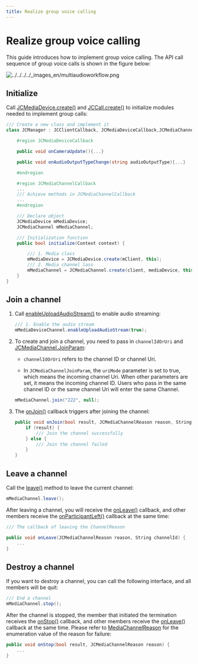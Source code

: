 ```yaml
---
title: Realize group voice calling
---
```

# Realize group voice calling

This guide introduces how to implement group voice calling. The API call
sequence of group voice calls is shown in the figure below:

![../../../../\_images_en/multiaudioworkflow.png](../../../../_images_en/multiaudioworkflow.png)

## Initialize

Call
[JCMediaDevice.create()](/portal/reference/V2.1/windows/html/cb59bc27-6528-9dbf-c996-de857096f847.htm)
and
[JCCall.create()](/portal/reference/V2.1/windows/html/eef10110-a3f7-b505-26fa-4b9ec1e2b998.htm)
to initialize modules needed to implement group calls:

``````csharp
/// Create a new class and implement it
class JCManager : JCClientCallback, JCMediaDeviceCallback,JCMediaChannelCallbac{

    #region JCMediaDeviceCallback

    public void onCameraUpdate(){...}

    public void onAudioOutputTypeChange(string audioOutputType){...}

    #endregion

    #region JCMediaChannelCallback
    ...
    /// Achieve methods in JCMediaChannelCallback
    ...
    #endregion

    /// Declare object
    JCMediaDevice mMediaDevice;
    JCMediaChannel mMediaChannel;

    /// Initialization function
    public bool initialize(Context context) {

        /// 1. Media class
        mMediaDevice = JCMediaDevice.create(mClient, this);
        /// 2. Media channel lass
        mMediaChannel = JCMediaChannel.create(client, mediaDevice, this);
    }
}
``````

## Join a channel

1. Call
    [enableUploadAudioStream()](/portal/reference/V2.1/windows/html/70f2d136-ebf6-12fc-eb1e-2a90622caca7.htm)
    to enable audio streaming:

    ``````csharp
    /// 1. Enable the audio stream
    mMediaDeviceChannel.enableUploadAudioStream(true);
    ``````

2. To create and join a channel, you need to pass in `channelIdOrUri`
    and
    [JCMediaChannel.JoinParam](/portal/reference/V2.1/windows/html/af4ac634-bbe3-76e3-d1f8-120213ef2fff.htm):

      - `channelIdOrUri` refers to the channel ID or channel Uri.

      - In `JCMediaChannelJoinParam`, the `uriMode` parameter is set
        to true, which means the incoming channel Uri. When other
        parameters are set, it means the incoming channel ID. Users
        who pass in the same channel ID or the same channel Uri will
        enter the same Channel.

    ``````csharp
    mMediaChannel.join("222", null);
    ``````

3. The
    [onJoin()](/portal/reference/V2.1/windows/html/535cbae7-841e-ca31-32ea-87c1a840eff1.htm)
    callback triggers after joining the channel:

    ``````csharp
    public void onJoin(bool result, JCMediaChannelReason reason, String channelId) {
        if (result) {
            /// Join the channel successfully
        } else {
            /// Join the channel failed
        }
    }
    ``````

## Leave a channel

Call the
[leave()](/portal/reference/V2.1/windows/html/7f034b94-15ee-8d49-48e3-905fff27f31f.htm)
method to leave the current channel:

``````csharp
mMediaChannel.leave();
``````

After leaving a channel, you will receive the
[onLeave()](/portal/reference/V2.1/windows/html/f356aba3-ebed-a72c-4e34-02a684925a15.htm)
callback, and other members receive the
[onParticipantLeft()](/portal/reference/V2.1/windows/html/89a35b12-8c2c-247d-e90c-ebe04f3e4521.htm)
callback at the same time:

``````csharp
/// The callback of leaving the ChannelReason

public void onLeave(JCMediaChannelReason reason, String channelId) {
    ...
}
``````

## Destroy a channel

If you want to destroy a channel, you can call the following interface,
and all members will be quit:

``````csharp
/// End a channel
mMediaChannel.stop();
``````

After the channel is stopped, the member that initiated the termination
receives the
[onStop()](/portal/reference/V2.1/windows/html/d3732af7-2770-2d00-e4cb-e8f658da6c48.htm)
callback, and other members receive the
[onLeave()](/portal/reference/V2.1/windows/html/f356aba3-ebed-a72c-4e34-02a684925a15.htm)
callback at the same time. Please refer to
[MediaChannelReason](/portal/reference/V2.1/windows/html/4481d778-9d4d-43fe-f94d-fdfa690dd939.htm)
for the enumeration value of the reason for failure:

``````csharp
public void onStop(bool result, JCMediaChannelReason reason) {
    ...
}
``````
